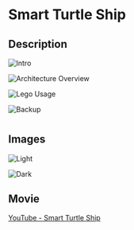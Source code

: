 # Smart Turtle Ship
## Description
![Intro](https://postfiles.pstatic.net/MjAxODAyMTRfMTgx/MDAxNTE4NTc3MDY1OTEw.9f-HcDbd6PYKsOo3GstAoIwqFes907hw152dCPXvlMkg.guNlLROAKb1liuWs27DuCo2Ctvcd6hMaxVUKqTVSb-Mg.PNG.pcmola/%EC%8A%AC%EB%9D%BC%EC%9D%B4%EB%93%9C5.PNG?type=w773)

![Architecture Overview](https://postfiles.pstatic.net/MjAxODAyMTRfMTI4/MDAxNTE4NTc3MDY1ODA4.AXTt0wtz3D-Smtrl9eMQgqGQf2ViVZCVrAsKsPSVvg0g.TDMI58hT5rQIpm03GOpVbvc0UTOdJIYI0uncgNrirDMg.PNG.pcmola/%EC%8A%AC%EB%9D%BC%EC%9D%B4%EB%93%9C6.PNG?type=w773)

![Lego Usage](https://postfiles.pstatic.net/MjAxODAyMTRfMTEy/MDAxNTE4NTc3MDY1OTkw.gtB5NYCcARIqbHrZkYM-lhDCWDm9FeukvkKCsVmJp5Mg.X901WQjLfmyrpzFwYZJRRapPIAAxAkt-FLSIhGEArO4g.PNG.pcmola/%EC%8A%AC%EB%9D%BC%EC%9D%B4%EB%93%9C7.PNG?type=w773)

![Backup](https://postfiles.pstatic.net/MjAxODAyMTRfMTI3/MDAxNTE4NTc3MDY2MDM3.FbvopOf3egRZeDsojDeU44UPV4T9fx6Uqbj-UgdKYIIg.TrbPdIT86eVFgYFcdTsnUB23iKpCAUjXHr0l8UwLdvog.PNG.pcmola/%EC%8A%AC%EB%9D%BC%EC%9D%B4%EB%93%9C8.PNG?type=w773)


#
## Images
![Light](https://postfiles.pstatic.net/MjAxNzEwMTlfMTc2/MDAxNTA4NDI0NDExNjUx._5P1lX3Vj9HSjOTYVYSLiK3kQVk7kh_Co_Retkzx6KYg.UCXLQg4sBNOh7d_DYBDPscHkDHhhFAA_pEjGxZfmUGIg.JPEG.pcmola/IMG_7130.JPG?type=w773)

![Dark](https://postfiles.pstatic.net/MjAxNzEwMTlfMjM5/MDAxNTA4NDI0NDg2NTY3._eKgrKEK8lfupetxeQ6q_VdXD6KpesocHJ5CU5L8lFEg.42b7i-MM25-g3Vq32XQS-PREvbhNG5otbG78Vu6HLPAg.JPEG.pcmola/IMG_7144.JPG?type=w773)




##
## Movie
[YouTube - Smart Turtle Ship](https://youtu.be/z4dg3_7LinY)
